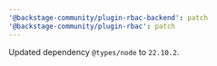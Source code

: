 ```yaml
---
'@backstage-community/plugin-rbac-backend': patch
'@backstage-community/plugin-rbac': patch
---
```


Updated dependency `@types/node` to `22.10.2`.
